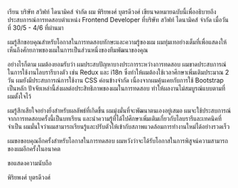 เรียน บริษัท สวิฟท์ ไดนามิคส์ จำกัด
ผม พิริยพงศ์ บุตรดีวงศ์ เขียนจดหมายฉบับนี้เพื่ออธิบายถึงประสบการณ์การทดสอบตำแหน่ง Frontend Developer ที่บริษัท สวิฟท์ ไดนามิคส์ จำกัด เมื่อวันที่ 30/5 - 4/6 ที่ผ่านมา

ผมรู้สึกขอบคุณสำหรับโอกาสในการทดสอบทักษะและความรู้ของผม ผมทุ่มเทอย่างเต็มที่เพื่อแสดงให้เห็นถึงศักยภาพของผมในการเป็นส่วนหนึ่งของทีมพัฒนาของคุณ

อย่างไรก็ตาม ผมต้องยอมรับว่า ผมประสบปัญหาบางประการระหว่างการทดสอบ ผมขาดประสบการณ์ในการใช้งานไลบรารีบางตัว เช่น Redux และ i18n ซึ่งทำให้ผมต้องใช้เวลาศึกษาเพิ่มเติมประมาณ 2 วัน ผมยังมีประสบการณ์การใช้งาน CSS ค่อนข้างจำกัด เนื่องจากผมคุ้นเคยกับการใช้ Bootstrap เป็นหลัก ปัจจัยเหล่านี้ส่งผลต่อประสิทธิภาพของผมในการทดสอบ ทำให้ผลงานไม่สมบูรณ์แบบตามที่ผมตั้งใจไว้

ผมรู้สึกเสียใจอย่างยิ่งสำหรับผลลัพธ์ที่เกิดขึ้น ผมมุ่งมั่นที่จะพัฒนาตนเองอยู่เสมอ ผมจะใช้ประสบการณ์จากการทดสอบครั้งนี้เป็นบทเรียน และนำความรู้ที่ได้ไปศึกษาเพิ่มเติมเกี่ยวกับไลบรารีและเทคนิคที่จำเป็น ผมมั่นใจว่าผมสามารถเรียนรู้และปรับตัวให้เข้ากับสภาพแวดล้อมการทำงานใหม่ได้อย่างรวดเร็ว

ผมขอขอบคุณอีกครั้งสำหรับโอกาสในการทดสอบ ผมหวังว่าจะได้รับโอกาสในการพิสูจน์ความสามารถของผมอีกครั้งในอนาคต

ขอแสดงความนับถือ

พิริยพงศ์ บุตรดีวงศ์
